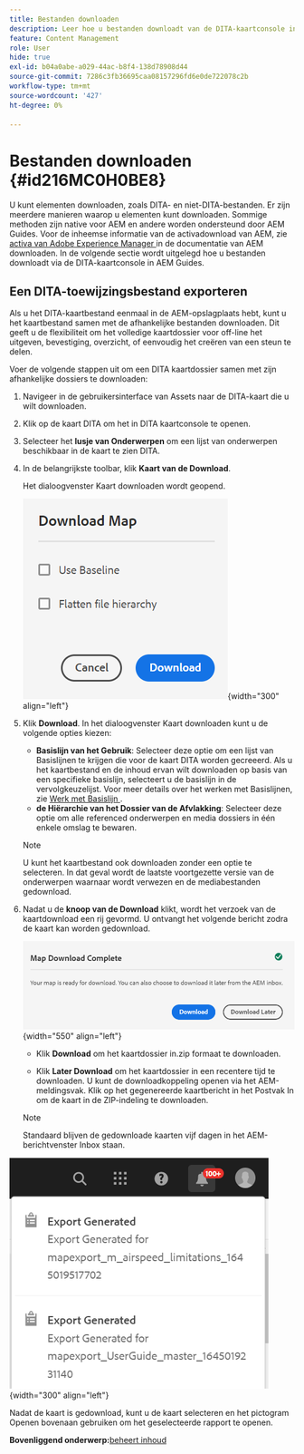 ```yaml
---
title: Bestanden downloaden
description: Leer hoe u bestanden downloadt van de DITA-kaartconsole in AEM Guides en een DITA-kaartbestand exporteert in de AEM-opslagplaats.
feature: Content Management
role: User
hide: true
exl-id: b04a0abe-a029-44ac-b8f4-138d78908d44
source-git-commit: 7286c3fb36695caa08157296fd6e0de722078c2b
workflow-type: tm+mt
source-wordcount: '427'
ht-degree: 0%

---
```


# Bestanden downloaden {#id216MC0H0BE8}

U kunt elementen downloaden, zoals DITA- en niet-DITA-bestanden. Er zijn meerdere manieren waarop u elementen kunt downloaden. Sommige methoden zijn native voor AEM en andere worden ondersteund door AEM Guides. Voor de inheemse informatie van de activadownload van AEM, zie [ activa van Adobe Experience Manager ](https://experienceleague.adobe.com/docs/experience-manager-cloud-service/assets/manage/download-assets-from-aem.html?lang=nl-NL) in de documentatie van AEM downloaden. In de volgende sectie wordt uitgelegd hoe u bestanden downloadt via de DITA-kaartconsole in AEM Guides.

## Een DITA-toewijzingsbestand exporteren

Als u het DITA-kaartbestand eenmaal in de AEM-opslagplaats hebt, kunt u het kaartbestand samen met de afhankelijke bestanden downloaden. Dit geeft u de flexibiliteit om het volledige kaartdossier voor off-line het uitgeven, bevestiging, overzicht, of eenvoudig het creëren van een steun te delen.

Voer de volgende stappen uit om een DITA kaartdossier samen met zijn afhankelijke dossiers te downloaden:

1. Navigeer in de gebruikersinterface van Assets naar de DITA-kaart die u wilt downloaden.

1. Klik op de kaart DITA om het in DITA kaartconsole te openen.

1. Selecteer het **lusje van Onderwerpen** om een lijst van onderwerpen beschikbaar in de kaart te zien DITA.

1. In de belangrijkste toolbar, klik **Kaart van de Download**.

   Het dialoogvenster Kaart downloaden wordt geopend.

   ![](images/download-map.png){width="300" align="left"}

1. Klik **Download**. In het dialoogvenster Kaart downloaden kunt u de volgende opties kiezen:

   - **Basislijn van het Gebruik**: Selecteer deze optie om een lijst van Basislijnen te krijgen die voor de kaart DITA worden gecreeerd. Als u het kaartbestand en de inhoud ervan wilt downloaden op basis van een specifieke basislijn, selecteert u de basislijn in de vervolgkeuzelijst. Voor meer details over het werken met Basislijnen, zie [ Werk met Basislijn ](generate-output-use-baseline-for-publishing.md#).
   - **de Hiërarchie van het Dossier van de Afvlakking**: Selecteer deze optie om alle referenced onderwerpen en media dossiers in één enkele omslag te bewaren.

   >[!NOTE]
   >
   > U kunt het kaartbestand ook downloaden zonder een optie te selecteren. In dat geval wordt de laatste voortgezette versie van de onderwerpen waarnaar wordt verwezen en de mediabestanden gedownload.

1. Nadat u de **knoop van de Download** klikt, wordt het verzoek van de kaartdownload een rij gevormd. U ontvangt het volgende bericht zodra de kaart kan worden gedownload.

   ![](images/download-map-prompt.png){width="550" align="left"}

   - Klik **Download** om het kaartdossier in.zip formaat te downloaden.

   - Klik **Later Download** om het kaartdossier in een recentere tijd te downloaden. U kunt de downloadkoppeling openen via het AEM-meldingsvak. Klik op het gegenereerde kaartbericht in het Postvak In om de kaart in de ZIP-indeling te downloaden.

   >[!NOTE]
   >
   > Standaard blijven de gedownloade kaarten vijf dagen in het AEM-berichtvenster Inbox staan.

![](images/download-map-inbox.png){width="300" align="left"}

Nadat de kaart is gedownload, kunt u de kaart selecteren en het pictogram Openen bovenaan gebruiken om het geselecteerde rapport te openen.

**Bovenliggend onderwerp:**&#x200B;[ beheert inhoud ](authoring.md)
